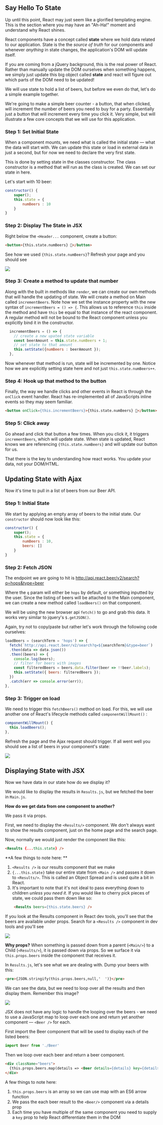 ## Say Hello To State

Up until this point, React may just seem like a glorified templating engine. This is the section where you may have an "Ah-Ha!" moment and understand why React shines. 

React components have a concept called **state** where we hold data related to our application. State is the the _source of truth_ for our components and whenever _anything_ in state changes, the application's DOM will update itself. 

If you are coming from a jQuery background, this is the real power of React. Rather than manually update the DOM ourselves when something happens, we simply just update this big object called **state** and react will figure out which parts of the DOM need to be updated! 

We will use state to hold a list of beers, but before we even do that, let's do a simple example together.

We're going to make a simple beer counter - a button, that when clicked, will increment the number of beers you need to buy for a party. Essentially just a button that will increment every time you click it. Very simple, but will illustrate a few core concepts that we will use for this application.

### Step 1: Set Initial State
When a component mounts, we need what is called the initial state — what the data will start with. We can update this state or load in external data in just a second, but for now we need to declare the very first state. 

This is done by setting state in the classes constructor. The class constructor is a method that will run as the class is created. We can set our state in here.

Let's start with 10 beer:

```js
constructor() {
	super();
	this.state = {
    	numBeers : 10
  	}
}
```

### Step 2: Display The State in JSX
Right below the `<Header...` component, create a button:

```html
<button>{this.state.numBeers} 🍺</button>
```

See how we used `{this.state.numBeers}`? Refresh your page and you should see 

![](http://wes.io/fdFt/content)

### Step 3: Create a method to update that number

Along with the built in methods like `render`, we can create our own methods that will handle the updating of state. We will create a method on Main called `incrementBeers`. Note how we set the instance property with the new syntax of `incrementBeers = () => {`. This allows us to reference `this` inside the method and have `this` be equal to that instance of the react component. A regular method will not be bound to the React component unless you explicitly bind it in the constructor.

```js
  incrementBeers = () => {
    // create a new upated state variable
    const beerAmount = this.state.numBeers + 1;
    // set state to that amount
    this.setState({numBeers : beerAmount });
  },
```

Now whenever that method is run, state will be incremented by one. Notice how we are explicitly setting state here and not just `this.state.numBeers++`. 

### Step 4: Hook up that method to the button

Finally, the way we handle clicks and other events in React is through the `onClick` event handler. React has re-implemented all of JavaScripts inline events so they may seem familiar. 

```html
<button onClick={this.incrementBeers}>{this.state.numBeers} 🍺</button>
```

### Step 5: Click away

Go ahead and click that button a few times. When you click it, it triggers `incrementBeers`, which will update state. When state is updated, React knows we are referencing `{this.state.numBeers}` and will update our button for us. 

That there is the key to understanding how react works. You update your data, not your DOM/HTML. 

<!-- New Doc -->

## Updating State with Ajax

Now it's time to pull in a list of beers from our Beer API. 

### Step 1: Initial State
We start by applying an empty array of beers to the initial state. Our `constructor` should now look like this:

```js
constructor() {
	super();
	this.state = {
    	numBeers : 10,
    	beers: []
  	}
}
```

### Step 2: Fetch JSON
The endpoint we are going to hit is <http://api.react.beer/v2/search?q=hops&type=beer>

Where the `q` param will either be `hops` by default, or something inputted by the user. Since the listing of beers will be attached to the Main component, we can create a new method called `loadBeers()` on that component. 

We will be using the new browser api `fetch()` to go and grab this data. It works very similar to jquery's `$.getJSON()`. 

Again, try not to copy/paste but rather let's work through the following code ourselves:

```js
loadBeers = (searchTerm = 'hops') => {
  fetch(`http://api.react.beer/v2/search?q=${searchTerm}&type=beer`)
  .then(data => data.json())
  .then((beers) => {
    console.log(beers);
    // filter for beers with images
    const filteredBeers = beers.data.filter(beer => !!beer.labels);
    this.setState({ beers: filteredBeers });
  })
  .catch(err => console.error(err));
},
```

### Step 3: Trigger on load

We need to trigger this `fetchBeers()` method on load. For this, we will use another one of React's lifecycle methods called `componentWillMount()` :

```js
componentWillMount() {
  this.loadBeers();
},
```

Refresh the page and the Ajax request should trigger. If all went well you should see a list of beers in your component's state:

![](http://wes.io/fdR6/content)


## Displaying State with JSX

Now we have data in our state how do we display it? 

We would like to display the results in `Results.js`, but we fetched the beer in `Main.js`. 

**How do we get data from one component to another?** 

We pass it via props.

First, we need to display the `<Results/>` component. We don't always want to show the results component, just on the home page and the search page. 

Now, normally we would just render the component like this:

```html
<Results {...this.state} />
```

**A few things to note here: **

1. `<Results />` is our results component that we make
2. `{...this.state}` take our entire state from `<Main />` and passes it down to `<Results/>`. This is called an Object Spread and is used quite a bit in React.  
3. It's important to note that it's not ideal to pass everything down to children _unless you need it_. If you would like to cherry pick pieces of state, we could pass them down like so:
	
```html
	<Results beers={this.state.beers} />
```

If you look at the Results component in React dev tools, you'll see that the beers are available under props. Search for a `<Results />` component in dev tools and you'll see 

![](http://wes.io/hkVG/content)

**Why props?** When something is passed down from a parent (`<Main/>`) to a Child (`<Results/>`), it is passed down via props. So we surface it via `this.props.beers` inside the component that receives it.

In `Results.js`, let's see what we are dealing with. Dump your beers with this:

```html
<pre>{JSON.stringify(this.props.beers,null,'  ')}</pre>
```

We can see the data, but we need to loop over all the results and then display them.  Remember this image?

![](http://wes.io/fcCO/content)

JSX does not have any logic to handle the looping over the beers - we need to use a JavaScript map to loop over each one and return yet another component — `<Beer />` for each.

First import the Beer component that will be used to display each of the listed beers:

```js
import Beer from './Beer'
```

Then we loop over each beer and return a beer component. 

```html
<div className="beers">
  {this.props.beers.map(details => <Beer details={details} key={details.id}/>)}
</div>
```

A few things to note here:

1. `this.props.beers` is an array so we can use map with an ES6 arrow function
2. We pass the each beer result to the `<Beer/>` component via a details prop
3. Each time you have multiple of the same component you need to supply a `key` prop to help React differentiate them in the DOM
